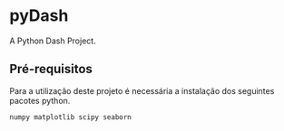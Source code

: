 # pyDash
A Python Dash Project.

## Pré-requisitos

Para a utilização deste projeto é necessária a instalação dos seguintes pacotes python.

```
numpy matplotlib scipy seaborn
```
